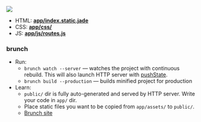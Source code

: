 ![](screencast.gif)

- HTML: **[app/index.static.jade](app/index.static.jade)**
- CSS: **[app/css/](app/css/)**
- JS: **[app/js/routes.js](app/js/routes.js)**

### brunch

* Run:
    * `brunch watch --server` — watches the project with continuous rebuild. This will also launch HTTP server with [pushState](https://developer.mozilla.org/en-US/docs/Web/Guide/API/DOM/Manipulating_the_browser_history).
    * `brunch build --production` — builds minified project for production
* Learn:
    * `public/` dir is fully auto-generated and served by HTTP server.  Write your code in `app/` dir.
    * Place static files you want to be copied from `app/assets/` to `public/`.
    * [Brunch site](http://brunch.io)
